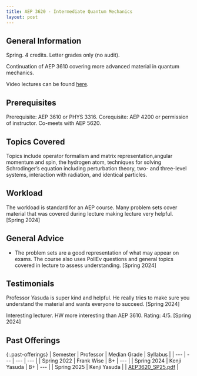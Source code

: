 ```yaml
---
title: AEP 3620 - Intermediate Quantum Mechanics
layout: post
---
```


<link rel="stylesheet" href="/main.css">

## General Information
Spring. 4 credits. Letter grades only (no audit).

Continuation of AEP 3610 covering more advanced material in quantum mechanics. 

Video lectures can be found [here](https://vod.video.cornell.edu/channel/AEP+3620+Spring+2017/109944871).

## Prerequisites

Prerequisite: AEP 3610 or PHYS 3316. Corequisite: AEP 4200 or permission of instructor. Co-meets with AEP 5620.

## Topics Covered

Topics include operator formalism and matrix representation,angular momentum and spin, the hydrogen atom, techniques for solving Schrodinger’s equation including perturbation theory, two- and three-level systems, interaction with radiation, and identical particles.


## Workload

The workload is standard for an AEP course. Many problem sets cover material that was covered during lecture making lecture very helpful. [Spring 2024]

## General Advice

  - The problem sets are a good representation of what may appear on exams. The course also uses PollEv questions and general topics covered in lecture to assess understanding. [Spring 2024]

## Testimonials

Professor Yasuda is super kind and helpful. He really tries to make sure you understand the material and wants everyone to succeed. [Spring 2024]

Interesting lecturer. HW more interesting than AEP 3610. Rating: 4/5. [Spring 2024]

## Past Offerings

{:.past-offerings}
| Semester | Professor | Median Grade | Syllabus |
| --- | --- | --- | --- |
| Spring 2022 | Frank Wise | B+ | --- |
| Spring 2024 | Kenji Yasuda | B+ | --- |
| Spring 2025 | Kenji Yasuda |  | <a href="/syllabi/AEP3620_SP25.pdf">AEP3620_SP25.pdf</a>  |
